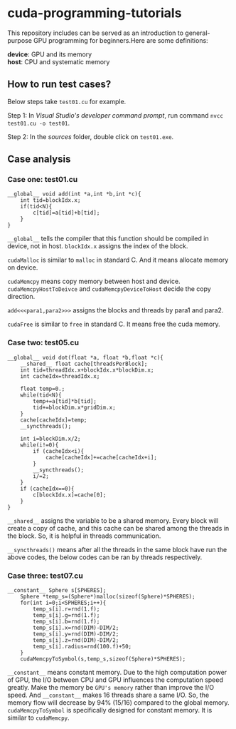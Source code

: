 # cuda-programming-tutorials
This repository includes can be served as an introduction to general-purpose GPU programming for beginners.Here are some definitions: 

**device**: GPU and its memory</br>
**host**: CPU and systematic memory
## How to run test cases?
Below steps take ```test01.cu``` for example.

Step 1: In *Visual Studio's developer command prompt*, run command ```nvcc test01.cu -o test01```.

Step 2: In the *sources* folder, double click on ```test01.exe```.
## Case analysis
### Case one: test01.cu
```
__global__ void add(int *a,int *b,int *c){
	int tid=blockIdx.x;
	if(tid<N){
		c[tid]=a[tid]+b[tid];
	}
}
```
```__global__``` tells the compiler that this function should be compiled in device, not in host. ```blockIdx.x``` assigns the index of the block. 

```cudaMalloc``` is similar to ```malloc``` in standard C. And it means allocate memory on device.

```cudaMemcpy``` means copy memory between host and device. ```cudaMemcpyHostToDeivce``` and ```cudaMemcpyDeviceToHost``` decide the copy direction.

```add<<<para1,para2>>>``` assigns the blocks and threads by para1 and para2.

```cudaFree``` is similar to ```free``` in standard C. It means free the cuda memory.

### Case two: test05.cu
```
__global__ void dot(float *a, float *b,float *c){
	__shared__ float cache[threadsPerBlock];
	int tid=threadIdx.x+blockIdx.x*blockDim.x;
	int cacheIdx=threadIdx.x;

	float temp=0.;
	while(tid<N){
		temp+=a[tid]*b[tid];
		tid+=blockDim.x*gridDim.x;
	}
	cache[cacheIdx]=temp;
	__syncthreads();

	int i=blockDim.x/2;
	while(i!=0){
		if (cacheIdx<i){
			cache[cacheIdx]+=cache[cacheIdx+i];
		}
		__syncthreads();
		i/=2;
	}
	if (cacheIdx==0){
		c[blockIdx.x]=cache[0];
	}
}
```

```__shared__``` assigns the variable to be a shared memory. Every block will create a copy of cache, and this cache can be shared among the threads in the block. So, it is helpful in threads communication.

```__syncthreads()``` means after all the threads in the same block have run the above codes, the below codes can be ran by threads respectively.

### Case three: test07.cu
```
__constant__ Sphere s[SPHERES];
	Sphere *temp_s=(Sphere*)malloc(sizeof(Sphere)*SPHERES);
	for(int i=0;i<SPHERES;i++){
		temp_s[i].r=rnd(1.f);
		temp_s[i].g=rnd(1.f);
		temp_s[i].b=rnd(1.f);
		temp_s[i].x=rnd(DIM)-DIM/2;
		temp_s[i].y=rnd(DIM)-DIM/2;
		temp_s[i].z=rnd(DIM)-DIM/2;
		temp_s[i].radius=rnd(100.f)+50;
	}
	cudaMemcpyToSymbol(s,temp_s,sizeof(Sphere)*SPHERES);
```
```__constant__``` means constant memory. Due to the high computation power of GPU, the I/O between CPU and GPU influences the computation speed greatly. Make the memory be ```GPU's memory``` rather than improve the I/O speed. And ```__constant__``` makes 16 threads share a same I/O. So, the memory flow will decrease by 94% (15/16) compared to the global memory.
```cudaMemcpyToSymbol``` is specifically designed for constant memory. It is similar to ```cudaMemcpy```.
